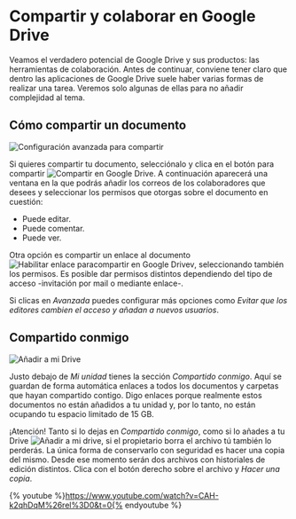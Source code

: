 # Compartir y colaborar en Google Drive

Veamos el verdadero potencial de Google Drive y sus productos: las herramientas de colaboración. Antes de continuar, conviene tener claro que dentro las aplicaciones de Google Drive suele haber varias formas de realizar una tarea. Veremos solo algunas de ellas para no añadir complejidad al tema.

## Cómo compartir un documento

![Configuración avanzada para compartir](https://catedu.gitbooks.io/trabajo-colaborativo-con-google-drive/content/images/Configuración_avanzada_para_compartir.png)

Si quieres compartir tu documento, selecciónalo y clica en el botón para compartir ![Compartir en Google Drive](https://catedu.gitbooks.io/trabajo-colaborativo-con-google-drive/content/images/Compartir.png). A continuación aparecerá una ventana en la que podrás añadir los correos de los colaboradores que desees y seleccionar los permisos que otorgas sobre el documento en cuestión:
-   Puede editar.
-   Puede comentar.
-   Puede ver.

Otra opción es compartir un enlace al documento ![Habilitar enlace paracompartir en Google Drivev](https://catedu.gitbooks.io/trabajo-colaborativo-con-google-drive/content/images/Hipervinculo.png), seleccionando también los permisos. Es posible dar permisos distintos dependiendo del tipo de acceso -invitación por mail o mediante enlace-.

Si clicas en *Avanzada* puedes configurar más opciones como *Evitar que los editores cambien el acceso y añadan a nuevos usuarios*.

## Compartido conmigo

![Añadir a mi Drive](https://catedu.gitbooks.io/trabajo-colaborativo-con-google-drive/content/images/Añadir_a_mi_Drive.png)

Justo debajo de *Mi unidad* tienes la sección *Compartido conmigo*. Aquí se guardan de forma automática enlaces a todos los documentos y carpetas que hayan compartido contigo. Digo enlaces porque realmente estos documentos no están añadidos a tu unidad y, por lo tanto, no están ocupando tu espacio limitado de 15 GB.

¡Atención! Tanto si lo dejas en *Compartido conmigo*, como si lo añades
a tu Drive ![Añadir a mi drive](https://catedu.gitbooks.io/trabajo-colaborativo-con-google-drive/content/images/Google_Drive.png), si el propietario borra el archivo tú también lo perderás. La única forma de conservarlo con seguridad es hacer una copia del mismo. Desde ese momento serán dos archivos con historiales de edición distintos. Clica con el botón derecho sobre el archivo y *Hacer una copia*.

{% youtube %}https://www.youtube.com/watch?v=CAH-k2qhDqM%26rel%3D0&t=0{% endyoutube %}